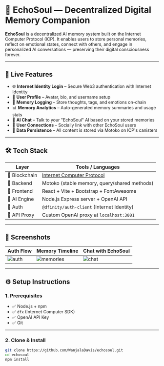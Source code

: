 # 🧠 EchoSoul — Decentralized Digital Memory Companion

**EchoSoul** is a decentralized AI memory system built on the Internet Computer Protocol (ICP). It enables users to store personal memories, reflect on emotional states, connect with others, and engage in personalized AI conversations — preserving their digital consciousness forever.

---

## 🚀 Live Features

- 🌐 **Internet Identity Login** – Secure Web3 authentication with Internet Identity
- 📝 **User Profile** – Avatar, bio, and username setup
- 🧠 **Memory Logging** – Store thoughts, tags, and emotions on-chain
- 📊 **Memory Analytics** – Auto-generated memory summaries and usage stats
- 🤖 **AI Chat** – Talk to your "EchoSoul" AI based on your stored memories
- 🔗 **User Connections** – Socially link with other EchoSoul users
- 🔐 **Data Persistence** – All content is stored via Motoko on ICP's canisters

---

## 🛠️ Tech Stack

| Layer        | Tools / Languages                         |
|--------------|--------------------------------------------|
| 🔗 Blockchain | [Internet Computer Protocol](https://internetcomputer.org) |
| 🧠 Backend   | Motoko (stable memory, query/shared methods) |
| 🎨 Frontend  | React + Vite + Bootstrap + FontAwesome     |
| 🤖 AI Engine | Node.js Express server + OpenAI API         |
| 👤 Auth      | `@dfinity/auth-client` (Internet Identity) |
| 🎯 API Proxy | Custom OpenAI proxy at `localhost:3001`     |

---

## 📸 Screenshots

| Auth Flow | Memory Timeline | Chat with EchoSoul |
|-----------|-----------------|--------------------|
| ![auth](screenshots/login.png) | ![memories](screenshots/memories.png) | ![chat](screenshots/chat.png) |

---

## ⚙️ Setup Instructions

### 1. Prerequisites

- ✅ Node.js + npm
- ✅ `dfx` (Internet Computer SDK)
- ✅ OpenAI API Key
- ✅ Git

---

### 2. Clone & Install

```bash
git clone https://github.com/WanjalaDavis/echosoul.git
cd echosoul
npm install
